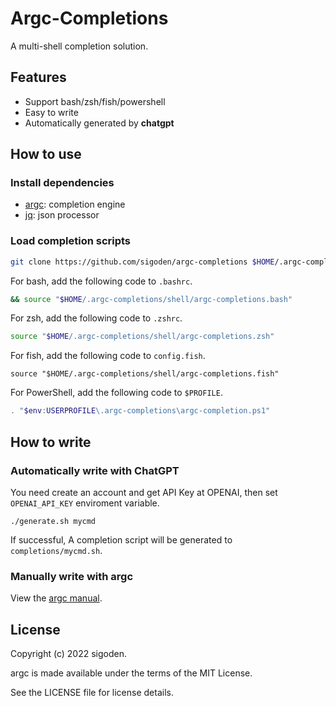 # Argc-Completions

A multi-shell completion solution.

## Features

- Support bash/zsh/fish/powershell
- Easy to write
- Automatically generated by **chatgpt**

## How to use

### Install dependencies

- [argc](https://github.com/sigoden/argc): completion engine
- [jq](https://github.com/stedolan/jq): json processor

### Load completion scripts

```sh
git clone https://github.com/sigoden/argc-completions $HOME/.argc-completions
```

For bash, add the following code to `.bashrc`.
```sh
&& source "$HOME/.argc-completions/shell/argc-completions.bash" 
```

For zsh, add the following code to `.zshrc`.
```sh
source "$HOME/.argc-completions/shell/argc-completions.zsh" 
```

For fish, add the following code to `config.fish`.
```fish
source "$HOME/.argc-completions/shell/argc-completions.fish" 
```

For PowerShell, add the following code to `$PROFILE`.

```ps1
. "$env:USERPROFILE\.argc-completions\argc-completion.ps1"
```

## How to write

### Automatically write with ChatGPT

You need create an account and get API Key at OPENAI, then set `OPENAI_API_KEY` enviroment variable.

```
./generate.sh mycmd
```

If successful, A completion script will be generated to `completions/mycmd.sh`.

### Manually write with argc

View the [argc manual](https://github.com/sigoden/argc#comment-tags).

## License

Copyright (c) 2022 sigoden.

argc is made available under the terms of the MIT License. 

See the LICENSE file for license details.
